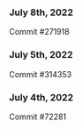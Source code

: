 ### July 8th, 2022

Commit #271918

### July 5th, 2022

Commit #314353


### July 4th, 2022

Commit #72281
